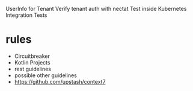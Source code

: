 UserInfo for Tenant
Verify tenant auth with nectat
Test inside Kubernetes
Integration Tests

# rules
- Circuitbreaker
- Kotlin Projects
- rest guidelines
- possible other guidelines
- https://github.com/upstash/context7                                

